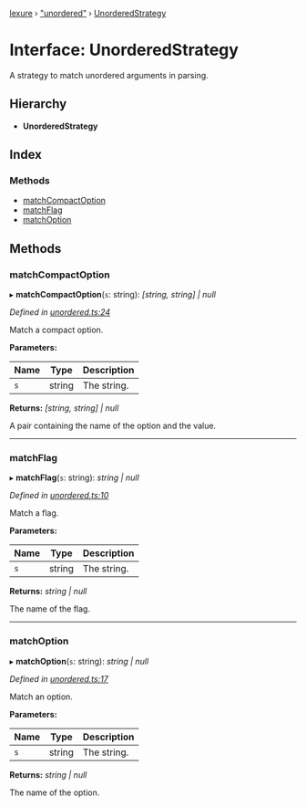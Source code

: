 [lexure](../README.md) › ["unordered"](../modules/_unordered_.md) › [UnorderedStrategy](_unordered_.unorderedstrategy.md)

# Interface: UnorderedStrategy

A strategy to match unordered arguments in parsing.

## Hierarchy

* **UnorderedStrategy**

## Index

### Methods

* [matchCompactOption](_unordered_.unorderedstrategy.md#matchcompactoption)
* [matchFlag](_unordered_.unorderedstrategy.md#matchflag)
* [matchOption](_unordered_.unorderedstrategy.md#matchoption)

## Methods

###  matchCompactOption

▸ **matchCompactOption**(`s`: string): *[string, string] | null*

*Defined in [unordered.ts:24](https://github.com/1Computer1/lexure/blob/abecae6/src/unordered.ts#L24)*

Match a compact option.

**Parameters:**

Name | Type | Description |
------ | ------ | ------ |
`s` | string | The string. |

**Returns:** *[string, string] | null*

A pair containing the name of the option and the value.

___

###  matchFlag

▸ **matchFlag**(`s`: string): *string | null*

*Defined in [unordered.ts:10](https://github.com/1Computer1/lexure/blob/abecae6/src/unordered.ts#L10)*

Match a flag.

**Parameters:**

Name | Type | Description |
------ | ------ | ------ |
`s` | string | The string. |

**Returns:** *string | null*

The name of the flag.

___

###  matchOption

▸ **matchOption**(`s`: string): *string | null*

*Defined in [unordered.ts:17](https://github.com/1Computer1/lexure/blob/abecae6/src/unordered.ts#L17)*

Match an option.

**Parameters:**

Name | Type | Description |
------ | ------ | ------ |
`s` | string | The string. |

**Returns:** *string | null*

The name of the option.
